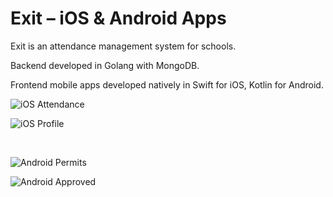 # Exit – iOS & Android Apps

Exit is an attendance management system for schools.

Backend developed in Golang with MongoDB.

Frontend mobile apps developed natively in Swift for iOS, Kotlin for Android.



![iOS Attendance](/screenshots/ios-1.png)

![iOS Profile](/screenshots/ios-2.png)

<br />

![Android Permits](/screenshots/android-1.png)

![Android Approved](/screenshots/android-2.png)







